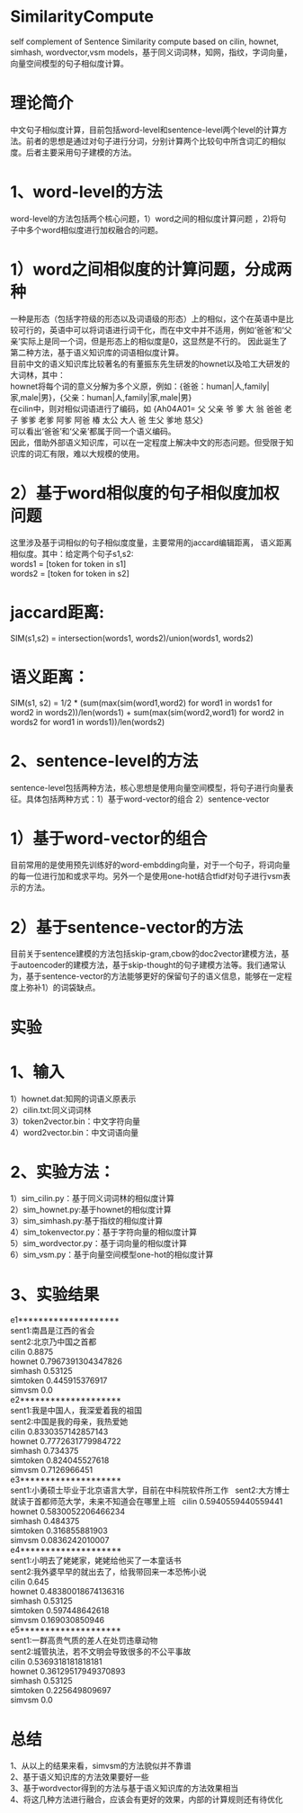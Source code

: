 # SimilarityCompute
self complement of Sentence Similarity compute based on cilin, hownet, simhash, wordvector,vsm models，基于同义词词林，知网，指纹，字词向量，向量空间模型的句子相似度计算。
# 理论简介
中文句子相似度计算，目前包括word-level和sentence-level两个level的计算方法。前者的思想是通过对句子进行分词，分别计算两个比较句中所含词汇的相似度。后者主要采用句子建模的方法。 
# 1、word-level的方法
word-level的方法包括两个核心问题，1）word之间的相似度计算问题 ，2)将句子中多个word相似度进行加权融合的问题。  
# 1）word之间相似度的计算问题，分成两种  
一种是形态（包括字符级的形态以及词语级的形态）上的相似，这个在英语中是比较可行的，英语中可以将词语进行词干化，而在中文中并不适用，例如‘爸爸’和‘父亲’实际上是同一个词，但是形态上的相似度是0，这显然是不行的。
因此诞生了第二种方法，基于语义知识库的词语相似度计算。  
目前中文的语义知识库比较著名的有董振东先生研发的hownet以及哈工大研发的大词林，其中：  
hownet将每个词的意义分解为多个义原，例如：{爸爸：human|人,family|家,male|男}，{父亲：human|人,family|家,male|男}  
在cilin中，则对相似词语进行了编码，如 {Ah04A01= 父 父亲 爷 爹 大 翁 爸爸 老子 爹爹 老爹 阿爹 阿爸 椿 太公 大人 爸 生父 爹地 慈父}  
可以看出‘爸爸’和‘父亲’都属于同一个语义编码。  
因此，借助外部语义知识库，可以在一定程度上解决中文的形态问题。但受限于知识库的词汇有限，难以大规模的使用。
# 2）基于word相似度的句子相似度加权问题        
这里涉及基于词相似的句子相似度度量，主要常用的jaccard编辑距离， 语义距离相似度。其中：给定两个句子s1,s2:  
words1 = [token for token in s1]  
words2 = [token for token in s2]  
# jaccard距离:    
SIM(s1,s2) = intersection(words1, words2)/union(words1, words2)
# 语义距离：  
SIM(s1, s2) = 1/2 * (sum(max(sim(word1,word2) for word1 in words1 for word2 in words2))/len(words1) + sum(max(sim(word2,word1) for word2 in words2 for word1 in words1))/len(words2)  
# 2、sentence-level的方法  
sentence-level包括两种方法，核心思想是使用向量空间模型，将句子进行向量表征。具体包括两种方式：1）基于word-vector的组合 2）sentence-vector
# 1）基于word-vector的组合  
目前常用的是使用预先训练好的word-embdding向量，对于一个句子，将词向量的每一位进行加和或求平均。另外一个是使用one-hot结合tfidf对句子进行vsm表示的方法。  
# 2）基于sentence-vector的方法    
目前关于sentence建模的方法包括skip-gram,cbow的doc2vector建模方法，基于autoencoder的建模方法，基于skip-thought的句子建模方法等。我们通常认为，基于sentence-vector的方法能够更好的保留句子的语义信息，能够在一定程度上弥补1）的词袋缺点。    
# 实验  
# 1、输入       
1）hownet.dat:知网的词语义原表示    
2）cilin.txt:同义词词林    
3）token2vector.bin：中文字符向量    
4）word2vector.bin：中文词语向量    
# 2、实验方法：  
1）sim_cilin.py：基于同义词词林的相似度计算  
2）sim_hownet.py:基于hownet的相似度计算  
3）sim_simhash.py:基于指纹的相似度计算   
4）sim_tokenvector.py：基于字符向量的相似度计算  
5）sim_wordvector.py：基于词向量的相似度计算   
6）sim_vsm.py：基于向量空间模型one-hot的相似度计算    
# 3、实验结果    
e1********************  
sent1:南昌是江西的省会  
sent2:北京乃中国之首都  
cilin 0.8875  
hownet 0.7967391304347826  
simhash 0.53125  
simtoken 0.445915376917  
simvsm 0.0  
e2********************  
sent1:我是中国人，我深爱着我的祖国  
sent2:中国是我的母亲，我热爱她  
cilin 0.8330357142857143  
hownet 0.7772631779984722  
simhash 0.734375  
simtoken 0.824045527618  
simvsm 0.7126966451  
e3********************  
sent1:小勇硕士毕业于北京语言大学，目前在中科院软件所工作  
sent2:大方博士就读于首都师范大学，未来不知道会在哪里上班  
cilin 0.5940559440559441  
hownet 0.5830052206466234  
simhash 0.484375  
simtoken 0.316855881903  
simvsm 0.0836242010007  
e4********************  
sent1:小明去了姥姥家，姥姥给他买了一本童话书  
sent2:我外婆早早的就出去了，给我带回来一本恐怖小说  
cilin 0.645  
hownet 0.48380018674136316  
simhash 0.53125  
simtoken 0.597448642618  
simvsm 0.169030850946  
e5********************  
sent1:一群高贵气质的差人在处罚违章动物  
sent2:城管执法，若不文明会导致很多的不公平事故  
cilin 0.5369318181818181  
hownet 0.36129517949370893  
simhash 0.53125  
simtoken 0.225649809697  
simvsm 0.0  
# 总结
1、从以上的结果来看，simvsm的方法貌似并不靠谱  
2、基于语义知识库的方法效果要好一些  
3、基于wordvector得到的方法与基于语义知识库的方法效果相当  
4、将这几种方法进行融合，应该会有更好的效果，内部的计算规则还有待优化 

